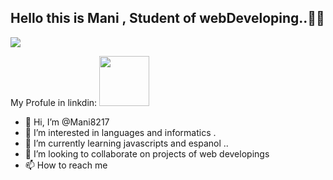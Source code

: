 
## Hello this is Mani , Student of webDeveloping..🤝🤖 
<img src="https://media.wired.com/photos/593259734dc9b45ccec5d618/master/w_2560%2Cc_limit/founding-father-git.jpg" align="center">

My Profule in linkdin: <a href="https://www.linkedin.com/in/mohammadreza-shidfar-4bb078134" target="blank"><img src="https://1000marcas.net/wp-content/uploads/2020/01/LinkedIn-emblema.jpg" wisth="80" height="80"></a>









- 👋 Hi, I’m @Mani8217
- 👀 I’m interested in languages and informatics . 
- 🌱 I’m currently learning javascripts and espanol ..
- 💞️ I’m looking to collaborate on projects of web developings
- 📫 How to reach me 


<!---
Mani8217/Mani8217 is a ✨ special ✨ repository because its `README.md` (this file) appears on your GitHub profile.
You can click the Preview link to take a look at your changes.
--->
